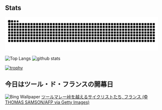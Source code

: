 ## Stats
<picture>
  <source media="(prefers-color-scheme: dark)" srcset="https://raw.githubusercontent.com/ba230t/ba230t/output/github-contribution-grid-snake-dark.svg">
  <source media="(prefers-color-scheme: light)" srcset="https://raw.githubusercontent.com/ba230t/ba230t/output/github-contribution-grid-snake.svg">
  <img alt="github contribution grid snake animation" src="https://raw.githubusercontent.com/ba230t/ba230t/output/github-contribution-grid-snake.svg">
</picture>

<p align="left">
  <img alt="Top Langs" height="150px" src="https://github-readme-stats.vercel.app/api/top-langs/?username=ba230t&layout=compact&theme=transparent" />
  <img alt="github stats" height="150px" src="https://github-readme-stats.vercel.app/api?username=ba230t&theme=transparent" />
</p>

[![trophy](https://github-profile-trophy.vercel.app/?username=ba230t&theme=transparent&column=7)](https://github.com/ryo-ma/github-profile-trophy)


<!-- Bing Wallpaper Start -->
## 今日はツール・ド・フランスの開幕日
![Bing Wallpaper](https://www.bing.com/th?id=OHR.TourCyclists_JA-JP7957952597_1920x1080.jpg&rf=LaDigue_1920x1080.jpg&pid=hp)
[ツールマレー峠を越えるサイクリストたち, フランス (© THOMAS SAMSON/AFP via Getty Images)](https://www.bing.com/search?q=%E3%83%84%E3%83%BC%E3%83%AB%E3%83%BB%E3%83%89%E3%83%BB%E3%83%95%E3%83%A9%E3%83%B3%E3%82%B9&form=hpcapt&filters=HpDate%3a%2220250704_1500%22)
<!-- Bing Wallpaper End -->
